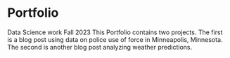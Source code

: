 # Portfolio
Data Science work Fall 2023
This Portfolio contains two projects. The first is a blog post using data on police use of force in Minneapolis, Minnesota. The second is another blog post analyzing weather predictions.
